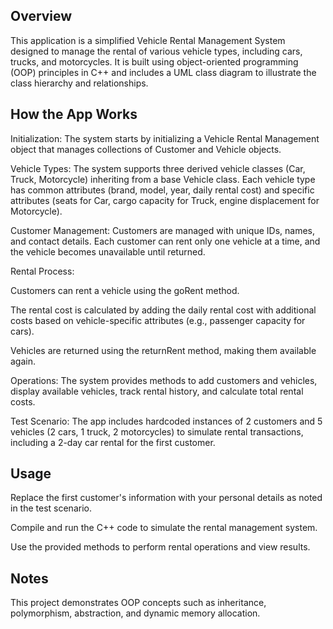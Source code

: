  ## Overview

This application is a simplified Vehicle Rental Management System designed to manage the rental of various vehicle types, including cars, trucks, and motorcycles. It is built using object-oriented programming (OOP) principles in C++ and includes a UML class diagram to illustrate the class hierarchy and relationships.

## How the App Works





Initialization: The system starts by initializing a Vehicle Rental Management object that manages collections of Customer and Vehicle objects.



Vehicle Types: The system supports three derived vehicle classes (Car, Truck, Motorcycle) inheriting from a base Vehicle class. Each vehicle type has common attributes (brand, model, year, daily rental cost) and specific attributes (seats for Car, cargo capacity for Truck, engine displacement for Motorcycle).



Customer Management: Customers are managed with unique IDs, names, and contact details. Each customer can rent only one vehicle at a time, and the vehicle becomes unavailable until returned.



Rental Process:





Customers can rent a vehicle using the goRent method.



The rental cost is calculated by adding the daily rental cost with additional costs based on vehicle-specific attributes (e.g., passenger capacity for cars).



Vehicles are returned using the returnRent method, making them available again.



Operations: The system provides methods to add customers and vehicles, display available vehicles, track rental history, and calculate total rental costs.



Test Scenario: The app includes hardcoded instances of 2 customers and 5 vehicles (2 cars, 1 truck, 2 motorcycles) to simulate rental transactions, including a 2-day car rental for the first customer.

## Usage





Replace the first customer's information with your personal details as noted in the test scenario.



Compile and run the C++ code to simulate the rental management system.



Use the provided methods to perform rental operations and view results.

## Notes

This project demonstrates OOP concepts such as inheritance, polymorphism, abstraction, and dynamic memory allocation.
